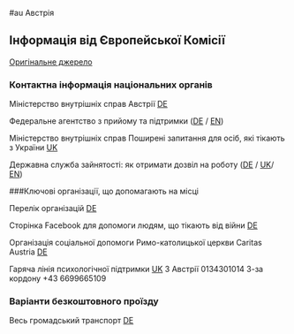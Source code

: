 #au Австрiя

## Інформація від Європейської Комісії

[Оригінальне джерело](https://ec.europa.eu/info/strategy/priorities-2019-2024/stronger-europe-world/eu-solidarity-ukraine/eu-assistance-ukraine/information-people-fleeing-war-ukraine_uk)

### Контактна інформація національних органів

Міністерство внутрішніх справ Австрії [DE](https://www.bmi.gv.at/Ukraine/)

Федеральне агентство з прийому та підтримки ([DE](https://www.bbu.gv.at/ukraine) / [EN](https://www.bbu.gv.at/en))

Міністерство внутрішніх справ Поширені запитання для осіб, які тікають з України [UK](https://www.bmi.gv.at/ukraine/files/145_2022_FAQUkraine_Homepage_UKRAINISCH_V20220321.pdf)

Державна служба зайнятості: як отримати дозвіл на роботу ([DE](https://www.ams.at/arbeitsuchende/arbeiten-in-oesterreich-und-der-eu/ukraine#informationen-in-deutsch) / [UK](https://www.ams.at/arbeitsuchende/arbeiten-in-oesterreich-und-der-eu/ukraine#--)/ [EN](https://www.ams.at/arbeitsuchende/arbeiten-in-oesterreich-und-der-eu/ukraine#inormations-in-english))

 

###Ключові організації, що допомагають на місці

Перелік організацій [DE](https://www.bmi.gv.at/bmi_documents/2752.pdf)

Сторінка Facebook для допомоги людям, що тікають від війни [DE](https://www.facebook.com/groups/tuma.austria)

Організація соціальної допомоги Римо-католицької церкви Caritas Austria [DE](https://www.caritas.at/spenden-helfen/auslandshilfe/katastrophenhilfe/laender-brennpunkte/ukraine/ich-brauche-hilfe)

Гаряча лінія психологічної підтримки [UK](https://www.diakonie.at/file/download/32730/file/AMIKE-Telefon_Diakonie_Infoblatt_Ukrain_Russ_Engl.pdf)
З Австрії 0134301014
З-за кордону +43 6699665109

### Варіанти безкоштовного проїзду

Весь громадський транспорт [DE](https://www.bmk.gv.at/ministerium/ukraine.html)

